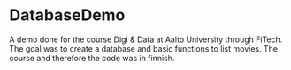 # DatabaseDemo
 A demo done for the course Digi & Data at Aalto University through FiTech. The goal was to create a database and basic functions to list movies. The course and therefore the code was in finnish.

